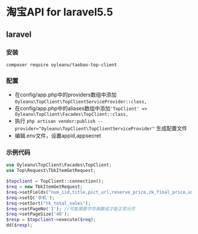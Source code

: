 # 淘宝API for laravel5.5

## laravel
### 安装
`composer require oyleanu/taobao-top-client`
### 配置
* 在config/app.php中的providers数组中添加`Oyleanu\TopClient\TopClientServiceProvider::class,`
* 在config/app.php中的aliases数组中添加`'TopClient' => Oyleanu\TopClient\Facades\TopClient::class,`
* 执行 `php artisan vendor:publish --provider="Oyleanu\TopClient\TopClientServiceProvider"` 生成配置文件
* 编辑.env文件，设置appid,appsecret
### 示例代码
```php
use Oyleanu\TopClient\Facades\TopClient;
use Top\Request\TbkItemGetRequest;

$topclient = TopClient::connection();
$req = new TbkItemGetRequest;
$req->setFields("num_iid,title,pict_url,reserve_price,zk_final_price,user_type,provcity,item_url");
$req->setQ('手机');
$req->setSort("tk_total_sales");
$req->setPageNo('1'); //可能需要字符串数组才能正常分页
$req->setPageSize('40');
$resp = $topclient->execute($req);
dd($resp);
```
